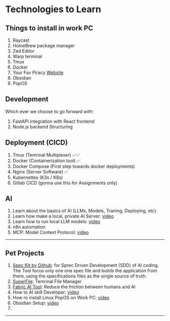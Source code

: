 # Technologies to Learn

## Things to install in work PC

1. Raycast
2. HomeBrew package manager
3. Zed Editor
4. Warp terminal
5. Tmux
6. Docker
7. Your Fav Piracy [Website](https://fmhy.net/beginners-guide#movies-shows)
8. Obsidian
9. PopOS

## Development

Which ever we choose to go forward with:
1. FastAPI integration with React frontend
2. Node.js backend Structuring

## Deployment (CICD)


1. Tmux (Temrinal Multiplexer) ✅✅
2. Docker (Containerization tool) ✅
2. Docker Compose (First step towards docker deployments)
3. Nginx (Server Software) ✅
3. Kubernettes (K3s / K8s)
4. Gitlab CICD (gonna use this for Assignments only)

## AI

1. Learn about the basics of AI (LLMs, Models, Traning, Deploying, etc)
2. Learn how make a local, private AI Server: [video](https://www.youtube.com/watch?v=Wjrdr0NU4Sk)
3. Learn how to run local LLM models: [video](https://www.youtube.com/watch?v=7TR-FLWNVHY)
4. n8n automation
5. MCP: Model Context Protocol: [video](https://www.youtube.com/watch?v=GuTcle5edjk)

---

## Pet Projects
1. [Spec Kit by Github](https://www.youtube.com/watch?v=em3vIT9aUsg): for Sprec Driven Development (SDD) of AI coding. The Tool focus only one one spec file and builds the application from there, using the specifications files as the single source of truth.
2. [SuperFile](https://github.com/yorukot/superfile): Temrinal File Manager
3. [Fabric AI Tool](https://www.youtube.com/watch?v=UbDyjIIGaxQ): Reduce the friction between humans and AI
4. How to AI skill Developer: [video](https://www.youtube.com/watch?v=eqrq5pTqFgc)
5. How ro install Linux PopOS on Work PC: [video](https://www.youtube.com/watch?v=_Ua-d9OeUOg)
6. Obsidian Setup: [video](https://www.youtube.com/watch?v=3ccktMJ1YHI)
7. 

---
